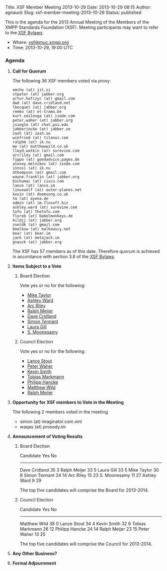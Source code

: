 Title: XSF Member Meeting 2013-10-29
Date: 2013-10-29 08:15
Author: agnauck
Slug: xsf-member-meeting-2013-10-29
Status: published

This is the agenda for the 2013 Annual Meeting of the Members of the
XMPP Standards Foundation (XSF). Meeting participants may want to refer
to the [XSF Bylaws](/xsf/docs/bylaws.shtml).

-   Where: [xsf@muc.xmpp.org](xmpp:xsf@muc.xmpp.org?join)
-   Time: 2013-10-29, 19:00 UTC

### Agenda

1.  **Call for Quorum**

    The following 36 XSF members voted via proxy:

        emcho (at) jit.si
        stpeter (at) jabber.org 
        artur.hefczyc (at) gmail.com
        dwd (at) dave.cridland.net
        lbocquet (at) jabber.org
        remko (at) el-tramo.be
        kurt.zeilenga (at) isode.com
        peter.waher (at) jabber.org
        jsiegle (at) chat.psu.edu
        jabberjocke (at) jabber.se
        zash (at) zash.se
        winfried (at) tilanus.com
        ralphm (at) ik.nu
        me (at) matthewwild.co.uk
        lloyd.watkin (at) surevine.com
        arcriley (at) gmail.com
        fippo (at) goodadvice.pages.de
        alexey.melnikov (at) isode.com
        intosi (at) ik.nu
        dthompson (at) gmail.com
        wayne.franklin (at) jabber.org
        bschumac (at) cisco.com
        lance (at) lance.im
        linuxwolf (at) outer-planes.net
        kevin (at) doomsong.co.uk
        tm (at) ayena.de
        admin (at) im.flosoft.biz
        ashley.ward (at) surevine.com
        tofu (at) thetofu.com
        florob (at) babelmonkeys.de
        hildjj (at) jabber.org
        zooldk (at) gmail.com
        bmalkow (at) malkowscy.net
        bear (at) bear.im
        jack (at) metajack.im
        gnauck (at) jabber.org

    The XSF has 57 members as of this date. Therefore quorum is achieved
    in accordance with section 3.8 of the [XSF
    Bylaws](/xsf/docs/bylaws.shtml).

2.  **Items Subject to a Vote**
    1.  Board Election

        Vote yes or no for the following:

        -   [Mike
            Taylor](http://wiki.xmpp.org/web/Mike_Taylor_for_Board_2013 "Mike Taylor for Board 2013")
        -   [Ashley
            Ward](http://wiki.xmpp.org/web/Ashley_Ward_for_Board_2013 "Ashley Ward for Board 2013")
        -   [Arc
            Riley](http://wiki.xmpp.org/web/Arc_Riley_for_Board_2013 "Arc Riley for Board 2013")
        -   [Ralph
            Meijer](http://wiki.xmpp.org/web/Ralph_Meijer_for_Board_2013 "Ralph Meijer for Board 2013")
        -   [Dave
            Cridland](http://wiki.xmpp.org/web/Dave_Cridland_for_Board_2013 "Dave Cridland for Board 2013")
        -   [Simon
            Tennant](http://wiki.xmpp.org/web/Simon_Tennant_for_Board_2013 "Simon Tennant for Board 2013")
        -   [Laura
            Gill](http://wiki.xmpp.org/web/Laura_Gill_Board_2013 "Laura Gill Board 2013")
        -   [S.
            Moonesamy](http://wiki.xmpp.org/web/S._Moonesamy_2013 "S. Moonesamy 2013")

    2.  Council Election

        Vote yes or no for the following:

        -   [Lance
            Stout](http://wiki.xmpp.org/web/Lance_Stout_for_Council_2013 "Lance Stout for Council 2013")
        -   [Peter
            Waher](http://wiki.xmpp.org/web/Peter_Waher_for_Council_2013 "Peter Waher for Council 2013")
        -   [Kevin
            Smith](http://wiki.xmpp.org/web/Kevin_Smith_for_Council_2013 "Kevin Smith for Council 2013")
        -   [Tobias
            Markmann](http://wiki.xmpp.org/web/Tobias_Markmann_for_Council_2013 "Tobias Markmann for Council 2013")
        -   [Philipp
            Hancke](http://wiki.xmpp.org/web/Philipp_Hancke_for_Council_2013 "Philipp Hancke for Council 2013")
        -   [Matthew
            Wild](http://wiki.xmpp.org/web/Matthew_Wild_for_Council_2013 "Matthew Wild for Council 2013")
        -   [Ralph
            Meijer](http://wiki.xmpp.org/web/Ralph_Meijer_for_Council_2013 "Ralph Meijer for Council 2013")

3.  **Opportunity for XSF members to Vote in the Meeting**  
     
    The following 2 members voted in the meeting

    -   simon (at) imaginator.com.xml
    -   waqas (at) prosody.im

4.  **Announcement of Voting Results**

    1.  Board Election

          Candidate       Yes   No
          --------------- ----- ----
          Dave Cridland   35    3
          Ralph Meijer    33    5
          Laura Gill      33    5
          Mike Taylor     30    8
          Simon Tennant   24    14
          Arc Riley       15    23
          S. Moonesamy    11    27
          Ashley Ward     9     29

        The top five candidates will comprise the Board for 2013-2014.

    2.  Council Election

          Candidate         Yes   No
          ----------------- ----- ----
          Matthew Wild      38    0
          Lance Stout       34    4
          Kevin Smith       32    6
          Tobias Markmann   26    12
          Philipp Hancke    24    14
          Ralph Meijer      23    15
          Peter Waher       13    25

        The top five candidates will comprise the Council for 2013-2014.

5.  **Any Other Business?**

6.  **Formal Adjournment**


